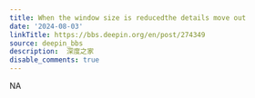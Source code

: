 ```yaml
---
title: When the window size is reducedthe details move out
date: '2024-08-03'
linkTitle: https://bbs.deepin.org/en/post/274349
source: deepin_bbs
description:  深度之家 
disable_comments: true
---
```

NA
